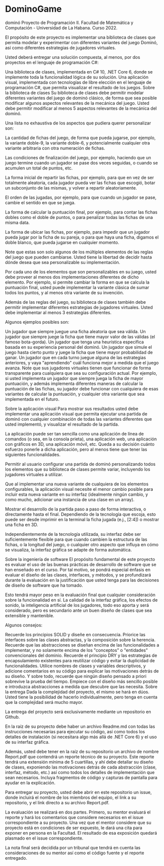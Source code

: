 # DominoGame

dominó
Proyecto de Programación II. Facultad de Matemática y Computación - Universidad de La Habana. Curso 2022.

El propósito de este proyecto es implementar una biblioteca de clases que permita modelar y experimentar con diferentes variantes del juego Dominó, así como diferentes estrategias de jugadores virtuales.

Usted deberá entregar una solución compuesta, al menos, por dos proyectos en el lenguaje de programación C#:

Una biblioteca de clases, implementada en C# 10, .NET Core 6, donde se implemente toda la funcionalidad lógica de su solución.
Una aplicación visual, implementada con tecnologías de libre elección en el lenguaje de programación C#, que permita visualizar el resultado de los juegos.
Sobre la biblioteca de clases
Su biblioteca de clases debe permitir modelar diferentes variantes del juego de dominó clásico, de forma que sea posible modificar algunos aspectos relevantes de la mecánica del juego. Usted debe permitir modificar al menos 5 aspectos relevantes de la mecánica del dominó.

Una lista no exhaustiva de los aspectos que pudiera querer personalizar son:

La cantidad de fichas del juego, de forma que pueda jugarse, por ejemplo, la variante doble-9, la variante doble-6, y potencialmente cualquier otra variante arbitraria con otra numeración de fichas.

Las condiciones de finalización del juego, por ejemplo, haciendo que un juego termine cuando un jugador se pase dos veces seguidas, o cuando se acumulen un total de puntos, etc.

La forma inicial de repartir las fichas, por ejemplo, para que en vez de ser totalmente aleatoria, cada jugador pueda ver las fichas que escogió, botar un subconjunto de las mismas, y volver a repartir aleatoriamente.

El orden de las jugadas, por ejemplo, para que cuando un jugador se pase, cambie el sentido en que se juega.

La forma de calcular la puntuación final, por ejemplo, para contar las fichas dobles como el doble de puntos, o para penalizar todas las fichas de una misma data.

La forma de ubicar las fichas, por ejemplo, para impedir que un jugador pueda jugar por la ficha de su pareja, o para que haya una ficha, digamos el doble blanco, que pueda jugarse en cualquier momento.

Note que estas son solo algunos de los múltiples elementos de las reglas del juego que pueden cambiarse. Usted tiene la libertad de decidir hasta dónde desea que sea personalizable su implementación.

Por cada uno de los elementos que son personalizables en su juego, usted debe proveer al menos dos implementaciones diferentes de dicho elemento. Por ejemplo, si permite cambiar la forma en que se calcula la puntuación final, usted puede implementar la variante clásica de sumar todos los puntos, y al menos otra variante de su invención.

Además de las reglas del juego, su biblioteca de clases también debe permitir implementar diferentes estrategias de jugadores virtuales. Usted debe implementar al menos 3 estrategias diferentes.

Algunos ejemplos posibles son:

Un jugador que siempre juegue una ficha aleatoria que sea válida.
Un jugador que siempre juege la ficha que tiene mayor valor de las válidas (el famoso bota-gorda).
Un jugador que tenga una heurística específica basada en su experiencia personal del dominó.
Un jugador que simule el juego hasta cierto punto y juege la ficha que tiene mayor probabilidad de ganar.
Un jugador que en cada turno juegue alguna de las estrategias anteriores, y vaya "aprendiendo" cuál funciona mejor a medida que el juego avanza.
Note que sus jugadores virtuales tienen que funcionar de forma transparente para cualquiera que sea su configuración actual. Por ejemplo, si usted implementa un jugador que siempre juega la ficha de mayor puntuación, y además implementa diferentes maneras de calcular la puntuación de las fichas, su jugador debe funcionar con cualquiera de esas variantes de calcular la puntuación, y cualquier otra variante que sea implementada en el futuro.

Sobre la aplicación visual
Para mostrar sus resultados usted debe implementar una aplicación visual que permita ejecutar una partida de dominó con cualquier combinación de todas las variantes diferentes que usted implementó, y visualizar el resultado de la partida.

La aplicación puede ser tan sencilla como una aplicación de línea de comandos (o sea, en la consola prieta), una aplicación web, una aplicación con gráficos en 3D, una aplicación móvil, etc. Queda a su decisión cuánto esfuerzo ponerle a dicha aplicación, pero al menos tiene que tener las siguientes funcionalidades.

Permitir al usuario configurar una partida de dominó personalizando todos los elementos que su biblioteca de clases permite variar, incluyendo los jugadores virtuales a utilizar.

Que al implementar una nueva variante de cualquiera de los elementos configurables, la aplicación visual necesite el menor cambio posible para incluir esta nueva variante en su interfaz (idealmente ningún cambio, y como mucho, adicionar una instancia de una clase en un array).

Mostrar el desarrollo de la partida paso a paso de forma interactiva, o directamente hasta el final. Dependiendo de la tecnología que escoja, esto puede ser desde imprimir en la terminal la ficha jugada (e.j., [2:4]) o mostrar una ficha en 3D.

Independientemente de la tecnología utilizada, su interfaz debe ser suficientemente flexible para que cuando cambien la estructura de las fichas, o la longitud del juego, o cualquier otro aspecto que influya en cómo se visualiza, la interfaz gráfica se adapte de forma automática.

Sobre la ingeniería de software
El propósito fundamental de este proyecto es evaluar el uso de las buenas prácticas de desarrollo de software que se han enseñado en el curso. Por tal motivo, se pondrá especial énfasis en evaluar el diseño de las clases, interfaces, y métodos, y se profundizará durante la evaluación en la justificación que usted tenga para las decisiones de diseño de software que ha tomado.

Esto tendrá mayor peso en la evaluación final que cualquier consideración sobre la funcionalidad en sí. La calidad de la interfaz gráfica, los efectos de sonido, la inteligencia artificial de los jugadores, todo eso aporta y será considerado, pero es secundario ante un buen diseño de clases que sea extensible y mantenible.

Algunos consejos:

Recuerde los principios SOLID y diseñe en consecuencia.
Priorice las interfaces sobre las clases abstractas, y la composición sobre la herencia.
Recuerde que las abstracciones se diseñan encima de las funcionalidades a implementar, y no solamente encima de los "conceptos" o "entidades" convencionales del dominio.
Recuerde el principio DRY y las estrategias de encapsulamiento existentes para reutilizar código y evitar la duplicidad de funcionalidades.
Utilice nombres de clases y variables descriptivos, y adicione comentarios en su código para explicar las motivaciones detrás de su diseño.
Y sobre todo, recuerde que ningún diseño pensado a priori sobrevive la prueba del tiempo. Empiece con el diseño más sencillo posible e introduzca abstracciones a medida que descubre que las necesita.
Sobre la entrega
Dada la complejidad del proyecto, el mismo se hará en dúos. Usted tiene la posibilidad de hacerlo individualmente, pero tenga en cuenta que la complejidad será mucho mayor.

La entrega del proyecto será exclusivamente mediante un repositorio en Github.

En la raíz de su proyecto debe haber un archivo Readme.md con todas las instrucciones necesarias para ejecutar su código, así como todos los detalles de instalación (si necesitara algo más allá de .NET Core 6) y el uso de su interfaz gráfica.

Además, usted debe tener en la raíz de su repositorio un archivo de nombre Report.pdf que contendrá un reporte técnico de su proyecto. Este reporte tendrá una extensión mínima de 5 cuartillas, y ahí debe detallar su diseño de clases, exponiendo las motivaciones detrás de cada abstracción (clase, interfaz, método, etc.) así como todos los detalles de implementación que sean necesarios. Incluya fragmentos de código y capturas de pantalla para ayudar en la explicación.

Para entregar su proyecto, usted debe abrir en este repositorio un issue, donde incluirá el nombre de los miembros del equipo, el link a su repositorio, y el link directo a su archivo Report.pdf.

La evaluación se realizará en dos partes. Primero, su mentor evaluará el reporte y hará los comentarios que considere necesarios en el issue correspondiente a su proyecto. Una vez que el mentor considere que su proyecto está en condiciones de ser expuesto, le dará una cita para exponer en persona en la Facultad. El resultado de esa exposición quedará plasmado en el issue correspondiente.

La nota final será decidida por un tribunal que tendrá en cuenta las consideraciones de su mentor así como el código fuente y el reporte entregado.
